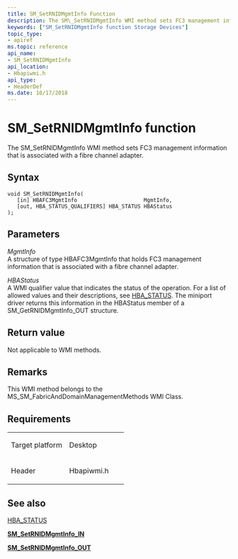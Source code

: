 ```yaml
---
title: SM_SetRNIDMgmtInfo Function
description: The SM\_SetRNIDMgmtInfo WMI method sets FC3 management information that is associated with a fibre channel adapter.
keywords: ["SM_SetRNIDMgmtInfo function Storage Devices"]
topic_type:
- apiref
ms.topic: reference
api_name:
- SM_SetRNIDMgmtInfo
api_location:
- Hbapiwmi.h
api_type:
- HeaderDef
ms.date: 10/17/2018
---
```


# SM\_SetRNIDMgmtInfo function


The SM\_SetRNIDMgmtInfo WMI method sets FC3 management information that is associated with a fibre channel adapter.

## Syntax

```ManagedCPlusPlus
void SM_SetRNIDMgmtInfo(
   [in] HBAFC3MgmtInfo                     MgmtInfo,
   [out, HBA_STATUS_QUALIFIERS] HBA_STATUS HBAStatus
);
```

## Parameters

*MgmtInfo*   
A structure of type HBAFC3MgmtInfo that holds FC3 management information that is associated with a fibre channel adapter.

*HBAStatus*   
A WMI qualifier value that indicates the status of the operation. For a list of allowed values and their descriptions, see [HBA\_STATUS](hba-status.md). The miniport driver returns this information in the HBAStatus member of a SM\_GetRNIDMgmtInfo\_OUT structure.

## Return value

Not applicable to WMI methods.

## Remarks

This WMI method belongs to the MS\_SM\_FabricAndDomainManagementMethods WMI Class.

## Requirements

<table>
<colgroup>
<col width="50%" />
<col width="50%" />
</colgroup>
<tbody>
<tr class="odd">
<td align="left"><p>Target platform</p></td>
<td align="left">Desktop</td>
</tr>
<tr class="even">
<td align="left"><p>Header</p></td>
<td align="left">Hbapiwmi.h</td>
</tr>
</tbody>
</table>

## <span id="see_also"></span>See also


[HBA\_STATUS](hba-status.md)

[**SM\_SetRNIDMgmtInfo\_IN**](/windows-hardware/drivers/ddi/hbapiwmi/ns-hbapiwmi-_sm_setrnidmgmtinfo_in)

[**SM\_SetRNIDMgmtInfo\_OUT**](/windows-hardware/drivers/ddi/hbapiwmi/ns-hbapiwmi-_sm_setrnidmgmtinfo_out)

 

